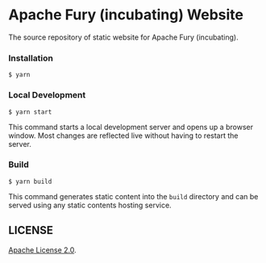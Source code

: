 # Apache Fury (incubating) Website
The source repository of static website for Apache Fury (incubating).


### Installation

```
$ yarn
```

### Local Development

```
$ yarn start
```

This command starts a local development server and opens up a browser window. Most changes are reflected live without having to restart the server.

### Build

```
$ yarn build
```

This command generates static content into the `build` directory and can be served using any static contents hosting service.

## LICENSE

[Apache License 2.0](./LICENSE).
